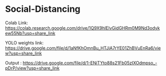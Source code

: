 # Social-Distancing
Colab Link: https://colab.research.google.com/drive/1Q9X9hlElvGidGHRm0M9Nd3odykew55Nb?usp=share_link

YOLO weights link: https://drive.google.com/file/d/1aNfKhOmnBu_HTJiA7rYE01ZhBVuEnRa6/view?usp=share_link

Output : https://drive.google.com/file/d/1-ENiTYto88s21Fb05zIXOdmpso_-pDrP/view?usp=share_link
